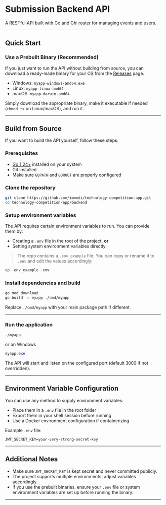 # Submission Backend API

A RESTful API built with Go and [Chi router](https://github.com/go-chi/chi) for managing events and users.

---

## Quick Start

### Use a Prebuilt Binary (Recommended)

If you just want to run the API without building from source, you can download a ready-made binary for your OS from the [Releases](https://github.com/immodi/technology-competition-app/releases) page.

- Windows: `myapp-windows-amd64.exe`
- Linux: `myapp-linux-amd64`
- macOS: `myapp-darwin-amd64`

Simply download the appropriate binary, make it executable if needed (`chmod +x` on Linux/macOS), and run it.

---

## Build from Source

If you want to build the API yourself, follow these steps:

### Prerequisites

- [Go 1.24+](https://golang.org/dl/) installed on your system
- Git installed
- Make sure `GOPATH` and `GOROOT` are properly configured

### Clone the repository

```bash
git clone https://github.com/immodi/technology-competition-app.git
cd technology-competition-app/backend
```

### Setup environment variables

The API requires certain environment variables to run. You can provide them by:

- Creating a `.env` file in the root of the project, **or**
- Setting system environment variables directly

> The repo contains a `.env_example` file. You can copy or rename it to `.env` and edit the values accordingly:

```bash
cp .env_example .env
```

### Install dependencies and build

```bash
go mod download
go build -o myapp ./cmd/myapp
```

Replace `./cmd/myapp` with your main package path if different.

---

### Run the application

```bash
./myapp
```

or on Windows

```powershell
myapp.exe
```

The API will start and listen on the configured port (default 3000 if not overridden).

---

## Environment Variable Configuration

You can use any method to supply environment variables:

- Place them in a `.env` file in the root folder
- Export them in your shell session before running
- Use a Docker environment configuration if containerizing

Example `.env` file:

```env
JWT_SECRET_KEY=your-very-strong-secret-key
```

---

## Additional Notes

- Make sure `JWT_SECRET_KEY` is kept secret and never committed publicly.
- The project supports multiple environments; adjust variables accordingly.
- If you use the prebuilt binaries, ensure your `.env` file or system environment variables are set up before running the binary.

---
